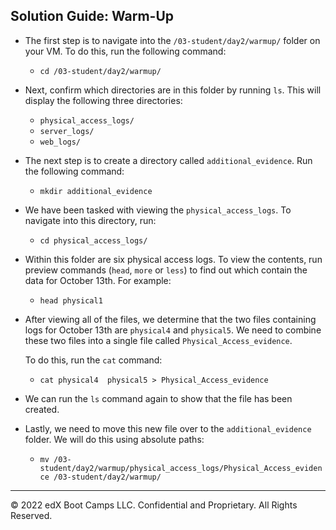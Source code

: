 ## Solution Guide: Warm-Up

- The first step is to navigate into the `/03-student/day2/warmup/` folder on your VM. To do this, run the following command:

    - `cd /03-student/day2/warmup/`
- Next,  confirm which directories are in this folder by running `ls`. This will display the following three directories:

    -  `physical_access_logs/`
    -  `server_logs/  `
    -  `web_logs/`
      
- The next step is to create a directory called `additional_evidence`. Run the following command:      

    - `mkdir additional_evidence`

- We have been tasked with viewing the `physical_access_logs`. To navigate into this directory, run:

    - `cd physical_access_logs/`
      
- Within this folder are six physical access logs. To view the contents, run preview commands (`head`, `more` or `less`) to find out which contain the data for October 13th. For example:

    - `head physical1`
       
 - After viewing all of the files, we determine that the two files containing logs for October 13th are `physical4` and `physical5`. We need to combine these two files into a single file called `Physical_Access_evidence`.
 
   To do this, run the `cat` command:  
 
   - `cat physical4  physical5 > Physical_Access_evidence`
 
 - We can run the `ls` command again to show that the file has been created.
 
 - Lastly, we need to move this new file over to the `additional_evidence` folder. We will do this using absolute paths:
 
    - `mv /03-student/day2/warmup/physical_access_logs/Physical_Access_evidence /03-student/day2/warmup/`
            
        

--- 

© 2022 edX Boot Camps LLC. Confidential and Proprietary. All Rights Reserved.
